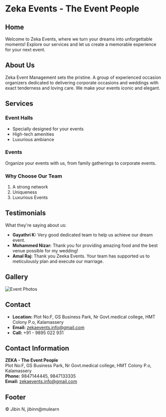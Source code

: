 # Zeka Events - The Event People

## Home
Welcome to Zeka Events, where we turn your dreams into unforgettable moments! Explore our services and let us create a memorable experience for your next event.

## About Us
Zeka Event Management sets the pristine. A group of experienced occasion organizers dedicated to delivering corporate occasions and weddings with exact tenderness and loving care. We make your events iconic and elegant.

## Services
### Event Halls
- Specially designed for your events
- High-tech amenities
- Luxurious ambiance

### Events
Organize your events with us, from family gatherings to corporate events.

### Why Choose Our Team
1. A strong network
2. Uniqueness
3. Luxurious Events

## Testimonials
What they're saying about us:

- **Gayathri K:** Very good dedicated team to help us achieve our dream event.
- **Mohammed Nizar:** Thank you for providing amazing food and the best venue possible for my wedding!
- **Amal Raj:** Thank you Zeeka Events. Your team has supported us to meticulously plan and execute our marriage.

## Gallery
![Event Photos](url-to-your-image)

## Contact
- **Location:** Plot No:F, GS Business Park, Nr Govt.medical college, HMT Colony P.o, Kalamassery
- **Email:** zekaevents.info@gmail.com
- **Call:** +91 - 9895 022 931

## Contact Information
**ZEKA - The Event People**  
Plot No:F, GS Business Park, Nr Govt.medical college, HMT Colony P.o, Kalamassery  
**Phone:** 9847144445, 9847133335  
**Email:** zekaevents.info@gmail.com

## Footer
© Jibin N, jibinn@mulearn
